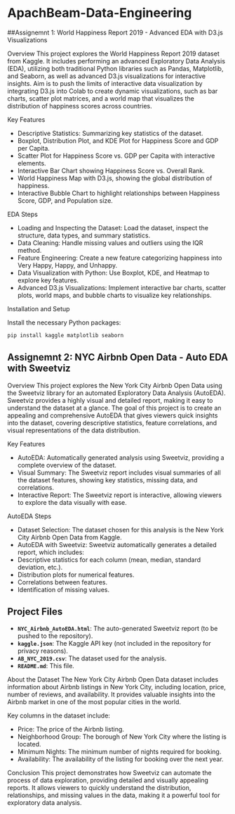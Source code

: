 # ApachBeam-Data-Engineering
##Assignemnt 1: World Happiness Report 2019 - Advanced EDA with D3.js Visualizations

Overview
This project explores the World Happiness Report 2019 dataset from Kaggle. It includes performing an advanced Exploratory Data Analysis (EDA), utilizing both traditional Python libraries such as Pandas, Matplotlib, and Seaborn, as well as advanced D3.js visualizations for interactive insights. Aim is to push the limits of interactive data visualization by integrating D3.js into Colab to create dynamic visualizations, such as bar charts, scatter plot matrices, and a world map that visualizes the distribution of happiness scores across countries.

Key Features
* Descriptive Statistics: Summarizing key statistics of the dataset.
* Boxplot, Distribution Plot, and KDE Plot for Happiness Score and GDP per Capita.
* Scatter Plot for Happiness Score vs. GDP per Capita with interactive elements.
* Interactive Bar Chart showing Happiness Score vs. Overall Rank.
* World Happiness Map with D3.js, showing the global distribution of happiness.
* Interactive Bubble Chart to highlight relationships between Happiness Score, GDP, and Population size.

EDA Steps
* Loading and Inspecting the Dataset: Load the dataset, inspect the structure, data types, and summary statistics.
* Data Cleaning: Handle missing values and outliers using the IQR method.
* Feature Engineering: Create a new feature categorizing happiness into Very Happy, Happy, and Unhappy.
* Data Visualization with Python: Use Boxplot, KDE, and Heatmap to explore key features.
* Advanced D3.js Visualizations: Implement interactive bar charts, scatter plots, world maps, and bubble charts to visualize key relationships.

Installation and Setup

Install the necessary Python packages:
```bash
pip install kaggle matplotlib seaborn
```

## Assignemnt 2: NYC Airbnb Open Data - Auto EDA with Sweetviz
Overview
This project explores the New York City Airbnb Open Data using the Sweetviz library for an automated Exploratory Data Analysis (AutoEDA). Sweetviz provides a highly visual and detailed report, making it easy to understand the dataset at a glance. The goal of this project is to create an appealing and comprehensive AutoEDA that gives viewers quick insights into the dataset, covering descriptive statistics, feature correlations, and visual representations of the data distribution.

Key Features
* AutoEDA: Automatically generated analysis using Sweetviz, providing a complete overview of the dataset.
* Visual Summary: The Sweetviz report includes visual summaries of all the dataset features, showing key statistics, missing data, and correlations.
* Interactive Report: The Sweetviz report is interactive, allowing viewers to explore the data visually with ease.

AutoEDA Steps
* Dataset Selection: The dataset chosen for this analysis is the New York City Airbnb Open Data from Kaggle.
* AutoEDA with Sweetviz: Sweetviz automatically generates a detailed report, which includes:
* Descriptive statistics for each column (mean, median, standard deviation, etc.).
* Distribution plots for numerical features.
* Correlations between features.
* Identification of missing values.

## Project Files

- **`NYC_Airbnb_AutoEDA.html`**: The auto-generated Sweetviz report (to be pushed to the repository).
- **`kaggle.json`**: The Kaggle API key (not included in the repository for privacy reasons).
- **`AB_NYC_2019.csv`**: The dataset used for the analysis.
- **`README.md`**: This file.
  
About the Dataset
The New York City Airbnb Open Data dataset includes information about Airbnb listings in New York City, including location, price, number of reviews, and availability. It provides valuable insights into the Airbnb market in one of the most popular cities in the world.

Key columns in the dataset include:
* Price: The price of the Airbnb listing.
* Neighborhood Group: The borough of New York City where the listing is located.
* Minimum Nights: The minimum number of nights required for booking.
* Availability: The availability of the listing for booking over the next year.

Conclusion
This project demonstrates how Sweetviz can automate the process of data exploration, providing detailed and visually appealing reports. It allows viewers to quickly understand the distribution, relationships, and missing values in the data, making it a powerful tool for exploratory data analysis.
